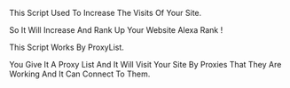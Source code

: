 This Script Used To Increase The Visits Of Your Site.

So It Will Increase And Rank Up Your Website Alexa Rank !

This Script Works By ProxyList.

You Give It A Proxy List And It Will Visit Your Site By Proxies That They Are Working And It Can Connect To Them.

